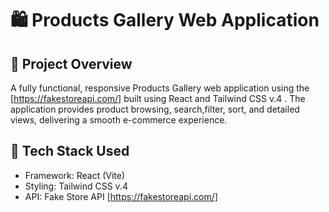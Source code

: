 # 🛍️ Products Gallery Web Application

## 📝 Project Overview
A fully functional, responsive Products Gallery web application using the [https://fakestoreapi.com/] built using React and Tailwind CSS v.4 . The application provides product browsing, search,filter, sort, and detailed views, delivering a smooth e-commerce experience.

## 🧱 Tech Stack Used
- Framework: React (Vite)
- Styling: Tailwind CSS v.4
- API: Fake Store API [https://fakestoreapi.com/]
